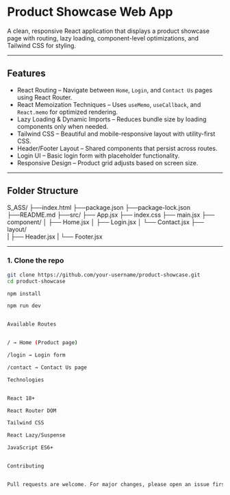 # Product Showcase Web App

A clean, responsive React application that displays a product showcase page with routing, lazy loading, component-level optimizations, and Tailwind CSS for styling.

---

## Features

- React Routing – Navigate between `Home`, `Login`, and `Contact Us` pages using React Router.
- React Memoization Techniques – Uses `useMemo`, `useCallback`, and `React.memo` for optimized rendering.
- Lazy Loading & Dynamic Imports – Reduces bundle size by loading components only when needed.
- Tailwind CSS – Beautiful and mobile-responsive layout with utility-first CSS.
- Header/Footer Layout – Shared components that persist across routes.
- Login UI – Basic login form with placeholder functionality.
- Responsive Design – Product grid adjusts based on screen size.

---

## Folder Structure


S_ASS/
├──index.html
├──package.json
├──package-lock.json
├──README.md
├──src/ 
├── App.jsx 
├── index.css
├── main.jsx
├── component/ 
│       ├── Home.jsx 
│       ├── Login.jsx 
│       └── Contact.jsx 
├── layout/  
|       ├── Header.jsx 
|       └── Footer.jsx 




---

### 1. Clone the repo
```bash
git clone https://github.com/your-username/product-showcase.git
cd product-showcase

npm install

npm run dev


Available Routes


/ → Home (Product page)

/login → Login form

/contact → Contact Us page

Technologies


React 18+

React Router DOM

Tailwind CSS

React Lazy/Suspense

JavaScript ES6+


Contributing


Pull requests are welcome. For major changes, please open an issue first to discuss what you'd like to change.
